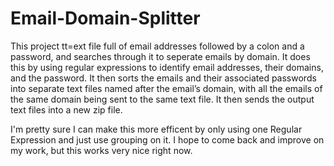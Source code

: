 # Email-Domain-Splitter
This project tt=ext file full of email addresses followed by a colon and a password, and searches through it to seperate emails by domain.
It does this by using regular expressions to identify email addresses, their domains, and the password.
It then sorts the emails and their associated passwords into separate text files named after the email’s domain, with all the emails of the same domain being sent to the same text file.
It then sends the output text files into a new zip file.

I'm pretty sure I can make this more efficent by only using one Regular Expression and just use grouping on it.
I hope to come back and improve on my work, but this works very nice right now.
